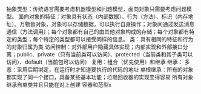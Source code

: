 抽象类型：传统语言需要考虑机器模型和问题模型，面向对象只需要考虑问题模型。
面向对象的特征：对象具有状态（内部数据）、行为（方法）、标识（内存地址）。万物皆对象，对象可以存储数据，可以执行自身操作；对象间通过发送消息通信（方法调用）；每个对象都有自己的由其他对象构成的存储；每个对象都有特定的类型；每个特定的类型都可以接受同样的信息。
类：具有相同的特征和行为的对象归属为类
访问控制：对外部用户隐藏具体实现；内部实现和外部接口分离；public、private（只有当前类可以访问）、protected（当前类和其子类可以访问）、default（当前包可以访问）
复用：组合（优先使用）和继承
继承：
多态：采用后期绑定，在运行时才知道要执行的代码的地址
单根继承：所有的对象都实现了同一个接口，具备某些基本功能；垃圾回收器的实现变得容易 所有对象继承自单类并且只能在对上创建
容器和范型x